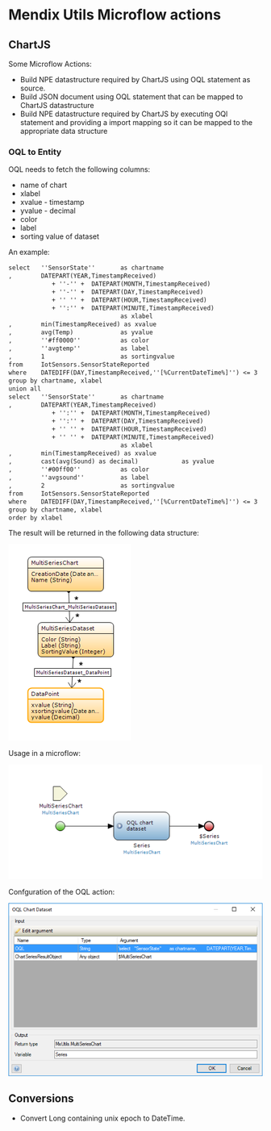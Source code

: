 # Mendix Utils Microflow actions

## ChartJS

Some Microflow Actions:
* Build NPE datastructure required by ChartJS using OQL statement as source.
* Build JSON document using OQL statement that can be mapped to ChartJS datastructure
* Build NPE datastructure required by ChartJS by executing OQl statement and providing a import mapping so it can be mapped to the appropriate data structure

### OQL to Entity

OQL needs to fetch the following columns:
* name of chart
* xlabel
* xvalue - timestamp
* yvalue - decimal
* color
* label
* sorting value of dataset

An example:

    select   ''SensorState''       as chartname
    ,        DATEPART(YEAR,TimestampReceived)
                + ''-'' +  DATEPART(MONTH,TimestampReceived)
                + ''-'' +  DATEPART(DAY,TimestampReceived)
                + '' '' +  DATEPART(HOUR,TimestampReceived)
                + '':'' +  DATEPART(MINUTE,TimestampReceived)
                                   as xlabel
    ,        min(TimestampReceived) as xvalue
    ,        avg(Temp)             as yvalue
    ,        ''#ff0000''           as color
    ,        ''avgtemp''           as label
    ,        1                     as sortingvalue
    from     IotSensors.SensorStateReported
    where    DATEDIFF(DAY,TimestampReceived,''[%CurrentDateTime%]'') <= 3
    group by chartname, xlabel
    union all
    select   ''SensorState''       as chartname
    ,        DATEPART(YEAR,TimestampReceived)
                + '':'' +  DATEPART(MONTH,TimestampReceived)
                + '':'' +  DATEPART(DAY,TimestampReceived)
                + '' '' +  DATEPART(HOUR,TimestampReceived)
                + '' '' +  DATEPART(MINUTE,TimestampReceived)
                                   as xlabel
    ,        min(TimestampReceived) as xvalue
    ,        cast(avg(Sound) as decimal)            as yvalue
    ,        ''#00ff00''           as color
    ,        ''avgsound''          as label
    ,        2                     as sortingvalue
    from     IotSensors.SensorStateReported
    where    DATEDIFF(DAY,TimestampReceived,''[%CurrentDateTime%]'') <= 3
    group by chartname, xlabel
    order by xlabel

The result will be returned in the following data structure:

 ![Chartjs datastructure][1]

Usage in a microflow:

 ![Microflow using OQL to entity][2]

Confguration of the OQL action:

 ![OQL to entity configuration][3]

## Conversions

* Convert Long containing unix epoch to DateTime.

 [1]: docs/images/chartjs-datastructure.png
 [2]: docs/images/chartjs-microflow.png
 [3]: docs/images/configure-oql-to-entity.png